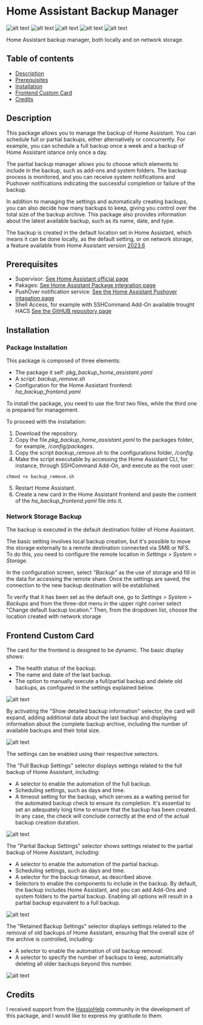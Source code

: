 # Home Assistant Backup Manager

![alt text](https://badgen.net/badge/release/v.1.1/green?) ![alt text](https://badgen.net/badge/platform/HomeAssistant/blue?) ![alt text](https://badgen.net/badge/required/Supervisor/red?) ![alt text](https://badgen.net/badge/code/yaml/pink?) ![alt text](https://badgen.net/badge/license/MIT/orange?)

Home Assistant backup manager, both locally and on network storage.

## Table of contents
* [Description](#description)
* [Prerequisites](#prerequisites)
* [Installation](#installation)
* [Frontend Custom Card](#frontend-custom-card)
* [Credits](#credits)

## Description

This package allows you to manage the backup of Home Assistant. You can schedule full or partial backups, either alternatively or concurrently. For example, you can schedule a full backup once a week and a backup of Home Assistant istance only once a day.

The partial backup manager allows you to choose which elements to include in the backup, such as add-ons and system folders. The backup process is monitored, and you can receive system notifications and Pushover notifications indicating the successful completion or failure of the backup.

In addition to managing the settings and automatically creating backups, you can also decide how many backups to keep, giving you control over the total size of the backup archive. This package also provides information about the latest available backup, such as its name, date, and type.

The backup is created in the default location set in Home Assistant, which means it can be done locally, as the default setting, or on network storage, a feature available from Home Assistant version [2023.6](https://www.home-assistant.io/blog/2023/06/07/release-20236/#connect-and-use-your-existing-network-storage)

## Prerequisites

* Supervisor: [See Home Assistant official page](https://www.home-assistant.io/integrations/hassio/)
* Pakages: [See Home Assistant Package integration page](https://www.home-assistant.io/docs/configuration/packages/)
* PushOver notification service: [See the Home Assistant Pushover intagation page](https://www.home-assistant.io/integrations/pushover/)
* Shell Access, for example with SSHCommand Add-On available trought HACS [See the GitHUB repository page](https://github.com/AlexxIT/SSHCommand)

## Installation
### Package Installation
This package is composed of three elements:

* The package it self: _pkg_backup_home_assistant.yaml_
* A script: _backup_remove.sh_
* Configuration for the Home Assistant frontend: _ha_backup_frontend.yaml_

To install the package, you need to use the first two files, while the third one is prepared for management.

To proceed with the installation:
1. Download the repository.
2. Copy the file _pkg_backup_home_assistant.yaml_ to the packages folder, for example, _/config/packages_.
3. Copy the script _backup_remove.sh_ to the configurations folder, _/config_.
4. Make the script executable by accessing the Home Assistant CLI, for instance, through SSHCommand Add-On, and execute as the root user:
```
chmod +x backup_remove.sh
```
5. Restart Home Assistant.
6. Create a new card in the Home Assistant frontend and paste the content of the _ha_backup_frontend.yaml_ file into it.


### Network Storage Backup
The backup is executed in the default destination folder of Home Assistant.

The basic setting involves local backup creation, but it's possible to move the storage externally to a remote destination connected via SMB or NFS.
To do this, you need to configure the remote location in _Settings > System > Storage_.

In the configuration screen, select _"Backup"_ as the use of storage and fill in the data for accessing the remote share. Once the settings are saved, the connection to the new backup destination will be established.

To verify that it has been set as the default one, go to _Settings > System > Backups_ and from the three-dot menu in the upper right corner select "Change default backup location."
Then, from the dropdown list, choose the location created with network storage



## Frontend Custom Card
The card for the frontend is designed to be dynamic.
The basic display shows:

* The health status of the backup.
* The name and date of the last backup.
* The option to manually execute a full/partial backup and delete old backups, as configured in the settings explained below.

![alt text](https://github.com/paolo-hub/Home-Assistant-Backup-Manager/blob/main/images/Basic%20Frontend.jpg)

By activating the "Show detailed backup information" selector, the card will expand, adding additional data about the last backup and displaying information about the complete backup archive, including the number of available backups and their total size.

![alt text](https://github.com/paolo-hub/Home-Assistant-Backup-Manager/blob/main/images/Detailed%20Frontend.jpg)

The settings can be enabled using their respective selectors.

The "Full Backup Settings" selector displays settings related to the full backup of Home Assistant, including:

* A selector to enable the automation of the full backup.
* Scheduling settings, such as days and time.
* A timeout setting for the backup, which serves as a waiting period for the automated backup check to ensure its completion. It's essential to set an adequately long time to ensure that the backup has been created. In any case, the check will conclude correctly at the end of the actual backup creation duration.

![alt text](https://github.com/paolo-hub/Home-Assistant-Backup-Manager/blob/main/images/Full%20Backup%20Settings.jpg)

The "Partial Backup Settings" selector shows settings related to the partial backup of Home Assistant, including:

* A selector to enable the automation of the partial backup.
* Scheduling settings, such as days and time.
* A selector for the backup timeout, as described above.
* Selectors to enable the components to include in the backup. By default, the backup includes Home Assistant, and you can add Add-Ons and system folders to the partial backup. Enabling all options will result in a partial backup equivalent to a full backup.

![alt text](https://github.com/paolo-hub/Home-Assistant-Backup-Manager/blob/main/images/Partial%20Backup%20Settings.jpg)

The "Retained Backup Settings" selector displays settings related to the removal of old backups of Home Assistant, ensuring that the overall size of the archive is controlled, including:

* A selector to enable the automation of old backup removal.
* A selector to specify the number of backups to keep, automatically deleting all older backups beyond this number.

![alt text](https://github.com/paolo-hub/Home-Assistant-Backup-Manager/blob/main/images/Retained%20Backup%20Settings.jpg)

## Credits

I received support from the [HassioHelp](https://t.me/HassioHelp) community in the development of this package, and I would like to express my gratitude to them.
